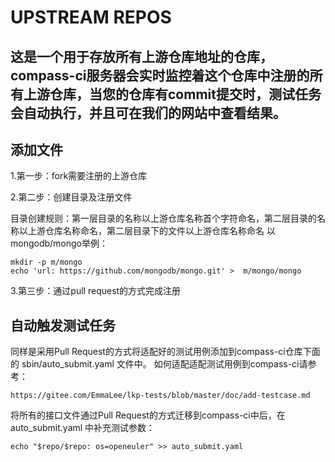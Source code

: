 # UPSTREAM REPOS

## 这是一个用于存放所有上游仓库地址的仓库，compass-ci服务器会实时监控着这个仓库中注册的所有上游仓库，当您的仓库有commit提交时，测试任务会自动执行，并且可在我们的网站中查看结果。

## 添加文件
1.第一步：fork需要注册的上游仓库

2.第二步：创建目录及注册文件

目录创建规则：第一层目录的名称以上游仓库名称首个字符命名，第二层目录的名称以上游仓库名称命名，第二层目录下的文件以上游仓库名称命名
以mongodb/mongo举例：
```
mkdir -p m/mongo
echo 'url: https://github.com/mongodb/mongo.git' >  m/mongo/mongo
```
3.第三步：通过pull request的方式完成注册

## 自动触发测试任务

同样是采用Pull Request的方式将适配好的测试用例添加到compass-ci仓库下面的 sbin/auto_submit.yaml 文件中。
如何适配适配测试用例到compass-ci请参考：

	https://gitee.com/EmmaLee/lkp-tests/blob/master/doc/add-testcase.md

将所有的接口文件通过Pull Request的方式迁移到compass-ci中后，在 auto_submit.yaml 中补充测试参数：

	echo "$repo/$repo: os=openeuler" >> auto_submit.yaml

